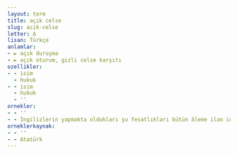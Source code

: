```yaml
---
layout: term
title: açık celse
slug: acik-celse
letter: A
lisan: Türkçe
anlamlar:
- ► açık duruşma
- ► açık oturum, gizli celse karşıtı
ozellikler:
- - isim
  - hukuk
- - isim
  - hukuk
  - ''
ornekler:
- - ''
- - İngilizlerin yapmakta oldukları şu fesatlıkları bütün âleme ilan için gizli celseyi açık celse yapsak olmaz mı?
orneklerkaynak:
- - ''
- - Atatürk
---
```

